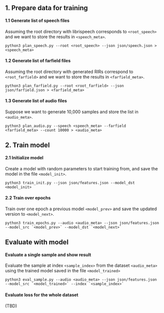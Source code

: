 ## 1. Prepare data for training

#### 1.1 Generate list of speech files

Assuming the root directory with librispeech corresponds to `<root_speech>` and we want to store the results in `<speech_meta>`.

```
python3 plan_speech.py --root <root_speech> --json json/speech.json > <speech_meta>
```

#### 1.2 Generate list of farfield files

Assuming the root directory with generated RIRs correspond to `<root_farfield>` and we want to store the results in `<farfield_meta>`.

```
python3 plan_farfield.py --root <root_farfield> --json json/farfield.json > <farfield_meta>
```

#### 1.3 Generate list of audio files

Suppose we want to generate 10,000 samples and store the list in `<audio_meta>`.

```
python3 plan_audio.py --speech <speech_meta> --farfield <farfield_meta> --count 10000 > <audio_meta>
```

## 2. Train model

#### 2.1 Initialize model

Create a model with random parameters to start training from, and save the model in the file `<model_init>`.

```
python3 train_init.py --json json/features.json --model_dst <model_init>
```

#### 2.2 Train over epochs

Train over one epoch a previous model `<model_prev>` and save the updated version to `<model_next>`.

```
python3 train_epochs.py --audio <audio_meta> --json json/features.json --model_src `<model_prev>` --model_dst `<model_next>`
```

## Evaluate with model

#### Evaluate a single sample and show result

Evaluate the sample at index `<sample_index>` from the dataset `<audio_meta>` using the trained model saved in the file `<model_trained>`

```
python3 eval_sample.py --audio <audio_meta> --json json/features.json --model_src `<model_trained>` --index `<sample_index>`
```

#### Evaluate loss for the whole dataset

(TBD)
